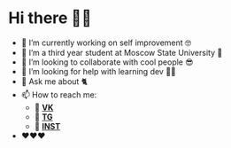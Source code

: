 # Hi there 👋🏻

* 🔭 I’m currently working on self improvement 🤓
* 🌱 I’m a third year student at Moscow State University 🏫
* 👯 I’m looking to collaborate with cool people 😎
* 🤔 I’m looking for help with learning dev 👨‍💻
* 💬 Ask me about 🐈
* 📫 How to reach me: 
	+ 🔗 [**VK**](https://vk.com/prok_mak) 
	+ 🔗 [**TG**](https://t.me/prok_mak)
	+ 🔗 [**INST**](https://instagram.com/prok_mak)
* ❤️❤️❤️
